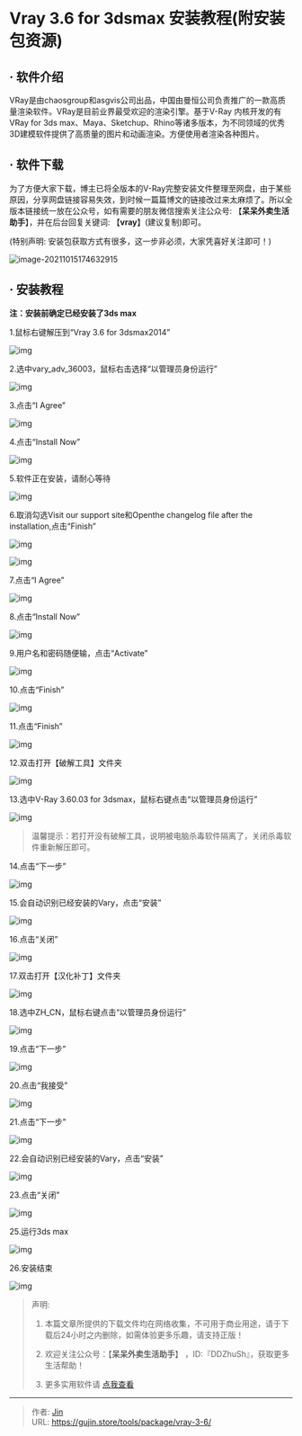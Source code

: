 # Vray 3.6 for 3dsmax 安装教程(附安装包资源)


## · 软件介绍
VRay是由chaosgroup和asgvis公司出品，中国由曼恒公司负责推广的一款高质量渲染软件。VRay是目前业界最受欢迎的渲染引擎。基于V-Ray 内核开发的有VRay for 3ds max、Maya、Sketchup、Rhino等诸多版本，为不同领域的优秀3D建模软件提供了高质量的图片和动画渲染。方便使用者渲染各种图片。


## · 软件下载
为了方便大家下载，博主已将全版本的V-Ray完整安装文件整理至网盘，由于某些原因，分享网盘链接容易失效，到时候一篇篇博文的链接改过来太麻烦了。所以全版本链接统一放在公众号，如有需要的朋友微信搜索关注公众号: 【**呆呆外卖生活助手**】，并在后台回复关键词: 【**vray**】(建议复制)即可。

(特别声明: 安装包获取方式有很多，这一步非必须，大家凭喜好关注即可！)

![image-20211015174632915](https://img.gujin.store/img/image-20211015174632915.png)

## · 安装教程

**注：安装前确定已经安装了3ds max**

1.鼠标右键解压到“Vray 3.6 for 3dsmax2014”

![img](https://img.gujin.store/img/v2-5fe2ad07b368dfd6af7135f482516309_720w.png)

2.选中vary_adv_36003，鼠标右击选择“以管理员身份运行”

![img](https://img.gujin.store/img/v2-40a69ba08c8275926bc1847ebdf9c071_720w.png)

3.点击“I Agree”

![img](https://img.gujin.store/img/v2-a055f4c82733f970de626a77fc8da5ba_720w.png)

4.点击“Install Now”

![img](https://img.gujin.store/img/v2-e85a67eb251374fed0158b6de7b78f35_720w.png)

5.软件正在安装，请耐心等待

![img](https://img.gujin.store/img/v2-e9cca78eb641af884d678a1fc7b30aa5_720w.png)

6.取消勾选Visit our support site和Openthe changelog file after the installation,点击“Finish”

![img](https://img.gujin.store/img/v2-1cd07bde7d9502d007418815ed047e35_720w.png)

![img](https://img.gujin.store/img/v2-3c6ad42d4cfecb6c94ae8ff5bc768d28_720w.png)

7.点击“I Agree”

![img](https://img.gujin.store/img/v2-334ad07b44fb78f75ed77ff71b759303_720w.png)

8.点击“Install Now”

![img](https://img.gujin.store/img/v2-ba6ce21d4ee41c0ffc44a555306458f5_720w.png)

9.用户名和密码随便输，点击“Activate”

![img](https://img.gujin.store/img/v2-6bc019f059679171c5d09635c2929fa1_720w.png)

10.点击“Finish”

![img](https://img.gujin.store/img/v2-229c29cb599f6c72f9e170e8c892007d_720w.png)

11.点击“Finish”

![img](https://img.gujin.store/img/v2-bd38ab030d85ee2aaa9fb7ad93990a4d_720w.png)



12.双击打开【破解工具】文件夹

![img](https://img.gujin.store/img/v2-7e4ecdbaae8a56720d8f0705559d9702_720w.png)

13.选中V-Ray 3.60.03 for 3dsmax，鼠标右键点击“以管理员身份运行”

![img](https://img.gujin.store/img/v2-1ebc83d7f3099b877d2670272b79d814_720w.png)



> 温馨提示：若打开没有破解工具，说明被电脑杀毒软件隔离了，关闭杀毒软件重新解压即可。

14.点击“下一步”

![img](https://img.gujin.store/img/v2-4e2b31b7350ab7d139c70fc74e19b8d7_720w.png)

15.会自动识别已经安装的Vary，点击“安装”

![img](https://img.gujin.store/img/v2-b77191d972096ece1f4d1b65a60b034e_720w.png)

16.点击“关闭”

![img](https://img.gujin.store/img/v2-9507678eed907d426695f758548962f7_720w.png)

17.双击打开【汉化补丁】文件夹

![img](https://img.gujin.store/img/v2-bff42e15dc5436fb37e14a1d24a9510e_720w.png)

18.选中ZH_CN，鼠标右键点击“以管理员身份运行”

![img](https://img.gujin.store/img/v2-d035f3cb2305d6463c69e3c6d81d7755_720w.png)

19.点击“下一步”

![img](https://img.gujin.store/img/v2-8fefdc80daee03a7f0f91d498aae4f0b_720w.png)



20.点击“我接受”

![img](https://img.gujin.store/img/v2-fb0ffa3479a50b020f7b90f0516981f0_720w.png)

21.点击“下一步”

![img](https://img.gujin.store/img/v2-306431f28c36740c8544c8a3a944ac83_720w.png)

22.会自动识别已经安装的Vary，点击“安装”

![img](https://img.gujin.store/img/v2-ba8dded04f1a8f364f78803432a4aa2c_720w.png)

23.点击“关闭”

![img](https://img.gujin.store/img/v2-d9b9ff42e7bf931d6f7dfc7ab1ce1903_720w.png)



25.运行3ds max

![img](https://img.gujin.store/img/v2-2b51648618844e14076ebc126274a8dc_720w.png)

26.安装结束

![img](https://img.gujin.store/img/v2-74909af9dfef1d656869b4fd5c30433a_720w.png)




> 声明: 
>
> 1. 本篇文章所提供的下载文件均在网络收集，不可用于商业用途，请于下载后24小时之内删除，如需体验更多乐趣，请支持正版！
>
> 2. 欢迎关注公众号：【**呆呆外卖生活助手**】 ，ID:『DDZhuSh』，获取更多生活帮助！
>
> 3. 更多实用软件请  [点我查看](/tools)

---

> 作者: [Jin](https://img.gujin.store/img/favicon.ico)  
> URL: https://gujin.store/tools/package/vray-3-6/  

